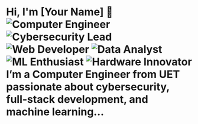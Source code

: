 # Hi, I'm [Your Name] 👋  ![Computer Engineer](https://img.shields.io/badge/Role-Computer%20Engineer-blue) ![Cybersecurity Lead](https://img.shields.io/badge/Leadership-Cybersecurity%20Society-purple) ![Web Developer](https://img.shields.io/badge/Stack-Django%20%7C%20MERN-green) ![Data Analyst](https://img.shields.io/badge/Field-Data%20Analysis-orange) ![ML Enthusiast](https://img.shields.io/badge/Interest-Machine%20Learning-yellow) ![Hardware Innovator](https://img.shields.io/badge/Focus-Hardware%20&%20Security-red)  I’m a Computer Engineer from UET passionate about cybersecurity, full-stack development, and machine learning...
